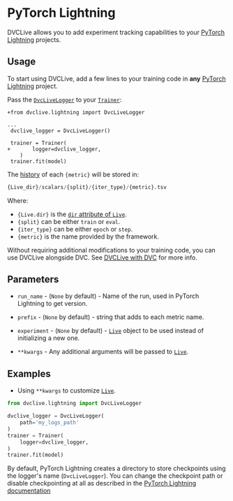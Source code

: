 # PyTorch Lightning

DVCLive allows you to add experiment tracking capabilities to your
[PyTorch Lightning](https://www.pytorchlightning.ai/) projects.

## Usage

To start using DVCLive, add a few lines to your training code in **any**
[PyTorch Lightning](https://www.pytorchlightning.ai/) project.

Pass the
[`DvcLiveLogger`](https://github.com/iterative/dvclive/blob/master/dvclive/lightning.py)
to your
[`Trainer`](https://pytorch-lightning.readthedocs.io/en/latest/common/trainer.html):

```git
+from dvclive.lightning import DvcLiveLogger

...
 dvclive_logger = DvcLiveLogger()

 trainer = Trainer(
+       logger=dvclive_logger,
    )
 trainer.fit(model)
```

The [history](/doc/dvclive/api-reference/live/log#step-updates) of each
`{metric}` will be stored in:

```py
{Live_dir}/scalars/{split}/{iter_type}/{metric}.tsv
```

Where:

- `{Live.dir}` is the
  [`dir` attribute of `Live`](/doc/dvclive/api-reference/live#attributes).
- `{split}` can be either `train` or `eval`.
- `{iter_type}` can be either `epoch` or `step`.
- `{metric}` is the name provided by the framework.

<admon type="tip">

Without requiring additional modifications to your training code, you can use
DVCLive alongside DVC. See [DVCLive with DVC](/doc/dvclive/dvclive-with-dvc) for
more info.

</admon>

## Parameters

- `run_name` - (`None` by default) - Name of the run, used in PyTorch Lightning
  to get version.

- `prefix` - (`None` by default) - string that adds to each metric name.

- `experiment` - (`None` by default) -
  [`Live`](/docs/dvclive/api-reference/live) object to be used instead of
  initializing a new one.

- `**kwargs` - Any additional arguments will be passed to
  [`Live`](/docs/dvclive/api-reference/live).

## Examples

- Using `**kwargs` to customize [`Live`](/docs/dvclive/api-reference/live).

```python
from dvclive.lightning import DvcLiveLogger

dvclive_logger = DvcLiveLogger(
    path='my_logs_path'
)
trainer = Trainer(
    logger=dvclive_logger,
)
trainer.fit(model)
```

<admon type="info">

By default, PyTorch Lightning creates a directory to store checkpoints using the
logger's name (`DvcLiveLogger`). You can change the checkpoint path or disable
checkpointing at all as described in the
[PyTorch Lightning documentation](https://pytorch-lightning.readthedocs.io/en/latest/common/checkpointing.html)

</admon>
